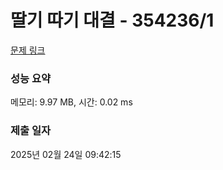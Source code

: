 # 딸기 따기 대결 - 354236/1 

[문제 링크](https://level.goorm.io/exam/354236/%EB%94%B8%EA%B8%B0-%EB%94%B0%EA%B8%B0-%EB%8C%80%EA%B2%B0/quiz/1) 

### 성능 요약

메모리: 9.97 MB, 시간: 0.02 ms

### 제출 일자

2025년 02월 24일 09:42:15

